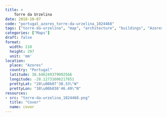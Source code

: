 ```yaml
---
title: > 
    Torre da Urzelina
date: 2018-10-07
code: "portugal_azores_torre-da-urzelina_1024468"
tags: ["torre-da-urzelina", "map", "architecture", "buildings", "Azores", "Portugal"]
categories: ["Maps"]
draft: false
format:
  width: 210
  height: 297
  unit: 'mm'
location:
  place: "Azores"
  country: "Portugal"
  latitude: 38.646249379092566
  longitude: -28.12731606217851
  prettyLat: "28\u00b07'38.33\"W"
  prettyLon: "38\u00b038'46.49\"N"
resources:
- src: "torre-da-urzelina_1024468.png"
  title: "Cover"
  name: cover
---
```

